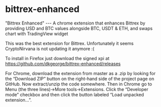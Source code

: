 # bittrex-enhanced
"Bittrex Enhanced" --- A chrome extension that enhances Bittrex by providing USD and BTC values alongside BTC, USDT &amp; ETH, and swaps chart with TradingView widget

This was the best extension for Bittrex. Unfortunately it seems CryptoNirvana is not updating it anymore :(

To install in Firefox just download the signed xpi at https://github.com/dkgeorge/bittrex-enhanced/releases

For Chrome, download the extension from master as a .zip by looking for the “Download ZIP” button on the right-hand side of the project page on GitHub. Now extract/unzip the code somewhere. Then in Chrome go to Menu (the three lines)->More tools->Extensions. Click the “Developer mode” checkbox and then click the button labeled “Load unpacked extension…”.
